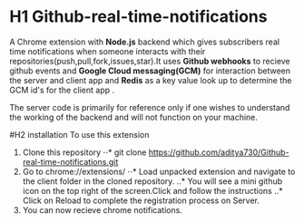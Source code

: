 # H1 Github-real-time-notifications
A  Chrome extension with **Node.js** backend which gives subscribers real time notifications when someone interacts
with their repositories(push,pull,fork,issues,star).It uses **Github webhooks** to recieve github events and **Google Cloud messaging(GCM)** for interaction between the server and client app 
and **Redis** as a key value look up to determine the GCM id's for the client app .

The server code is primarily for reference only if one wishes to understand the working of the backend and will not function
on your machine.

#H2 installation
To use this extension
1. Clone this repository 
⋅⋅* git clone https://github.com/aditya730/Github-real-time-notifications.git
2. Go to chrome://extensions/
⋅⋅* Load unpacked extension and navigate to the client folder in the cloned repository. 
..* You will see a mini github icon on the top right of the screen.Click and follow the instructions
..* Click on Reload to complete the registration process on Server.
3. You can now recieve chrome notifications.
